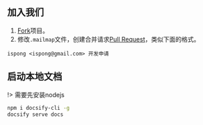 ## 加入我们

1. [Fork](https://github.com/ispong/flink-acorn/fork)项目。
2. 修改`.mailmap`文件，创建合并请求[Pull Request](https://github.com/ispong/flink-acorn/compare)，类似下面的格式。

```text
ispong <ispong@gmail.com> 开发申请
```

## 启动本地文档

!> 需要先安装nodejs

```bash
npm i docsify-cli -g
docsify serve docs
```
